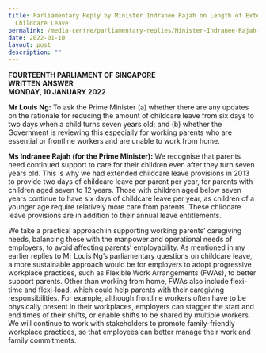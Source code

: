 ```yaml
---
title: Parliamentary Reply by Minister Indranee Rajah on Length of Extended
  Childcare Leave
permalink: /media-centre/parliamentary-replies/Minister-Indranee-Rajah-on-Length-of-Extended-Childcare-Leave
date: 2022-01-10
layout: post
description: ""
---
```

**FOURTEENTH PARLIAMENT OF SINGAPORE**  
**WRITTEN ANSWER**  
**MONDAY, 10 JANUARY 2022**

**Mr Louis Ng:** 
To ask the Prime Minister (a) whether there are any updates on the rationale for reducing the amount of childcare leave from six days to two days when a child turns seven years old; and (b) whether the Government is reviewing this especially for working parents who are essential or frontline workers and are unable to work from home.

**Ms Indranee Rajah (for the Prime Minister):**
We recognise that parents need continued support to care for their children even after they turn seven years old. This is why we had extended childcare leave provisions in 2013 to provide two days of childcare leave per parent per year, for parents with children aged seven to 12 years. Those with children aged below seven years continue to have six days of childcare leave per year, as children of a younger age require relatively more care from parents. These childcare leave provisions are in addition to their annual leave entitlements. 

We take a practical approach in supporting working parents’ caregiving needs, balancing these with the manpower and operational needs of employers, to avoid affecting parents’ employability. As mentioned in my earlier replies to Mr Louis Ng’s parliamentary questions on childcare leave, a more sustainable approach would be for employers to adopt progressive workplace practices, such as Flexible Work Arrangements (FWAs), to better support parents. Other than working from home, FWAs also include flexi-time and flexi-load, which could help parents with their caregiving responsibilities. For example, although frontline workers often have to be physically present in their workplaces, employers can stagger the start and end times of their shifts, or enable shifts to be shared by multiple workers. We will continue to work with stakeholders to promote family-friendly workplace practices, so that employees can better manage their work and family commitments.